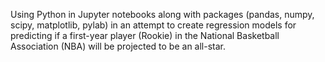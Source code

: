 Using Python in Jupyter notebooks along with packages (pandas, numpy, scipy, matplotlib, pylab) in an attempt to create regression models for predicting if a first-year player (Rookie) in the National Basketball Association (NBA) will be projected to be an all-star.

